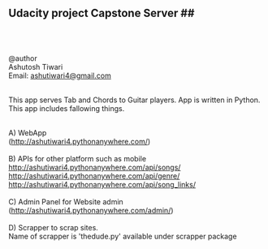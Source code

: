 ## Udacity project Capstone Server ##<br /><br /><br />

@author <br />
Ashutosh Tiwari<br />
Email: ashutiwari4@gmail.com <br /><br />

This app serves Tab and Chords to Guitar players. App is written in Python.
This app includes fallowing things.<br /><br />

A) WebApp <br />(http://ashutiwari4.pythonanywhere.com/) <br /><br />
B) APIs for other platform such as mobile <br />
    http://ashutiwari4.pythonanywhere.com/api/songs/ <br />
    http://ashutiwari4.pythonanywhere.com/api/genre/ <br />
    http://ashutiwari4.pythonanywhere.com/api/song_links/ <br /><br />
C) Admin Panel for Website admin <br />
    (http://ashutiwari4.pythonanywhere.com/admin/) <br /><br />
D) Scrapper to scrap sites. <br />
    Name of scrapper is 'thedude.py' available under scrapper package <br />